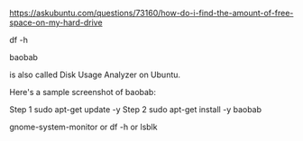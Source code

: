 https://askubuntu.com/questions/73160/how-do-i-find-the-amount-of-free-space-on-my-hard-drive

df -h

baobab 

is also called Disk Usage Analyzer on Ubuntu.

Here's a sample screenshot of baobab:

 

Step 1
sudo apt-get update -y
Step 2
sudo apt-get install -y baobab


gnome-system-monitor or df -h or lsblk